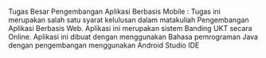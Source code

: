 Tugas Besar Pengembangan Aplikasi Berbasis Mobile : Tugas ini merupakan salah satu syarat kelulusan dalam matakuliah Pengembangan Aplikasi Berbasis Web. Aplikasi ini merupakan sistem Banding UKT secara Online. Aplikasi ini dibuat dengan menggunakan Bahasa pemrograman Java dengan pengembangan menggunakan Android Studio IDE
